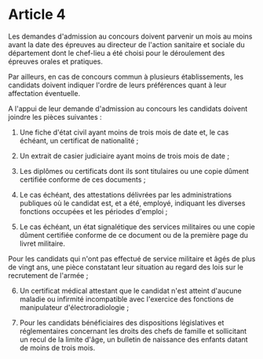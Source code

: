 # Article 4

Les demandes d'admission au concours doivent parvenir un mois au moins avant la date des épreuves au directeur de l'action sanitaire et sociale du département dont le chef-lieu a été choisi pour le déroulement des épreuves orales et pratiques.

Par ailleurs, en cas de concours commun à plusieurs établissements, les candidats doivent indiquer l'ordre de leurs préférences quant à leur affectation éventuelle.

A l'appui de leur demande d'admission au concours les candidats doivent joindre les pièces suivantes :

1) Une fiche d'état civil ayant moins de trois mois de date et, le cas échéant, un certificat de nationalité ;

2) Un extrait de casier judiciaire ayant moins de trois mois de date ;

3) Les diplômes ou certificats dont ils sont titulaires ou une copie dûment certifiée conforme de ces documents ;

4) Le cas échéant, des attestations délivrées par les administrations publiques où le candidat est, et a été, employé, indiquant les diverses fonctions occupées et les périodes d'emploi ;

5) Le cas échéant, un état signalétique des services militaires ou une copie dûment certifiée conforme de ce document ou de la première page du livret militaire.

Pour les candidats qui n'ont pas effectué de service militaire et âgés de plus de vingt ans, une pièce constatant leur situation au regard des lois sur le recrutement de l'armée ;

6) Un certificat médical attestant que le candidat n'est atteint d'aucune maladie ou infirmité incompatible avec l'exercice des fonctions de manipulateur d'électroradiologie ;

7) Pour les candidats bénéficiaires des dispositions législatives et réglementaires concernant les droits des chefs de famille et sollicitant un recul de la limite d'âge, un bulletin de naissance des enfants datant de moins de trois mois.
